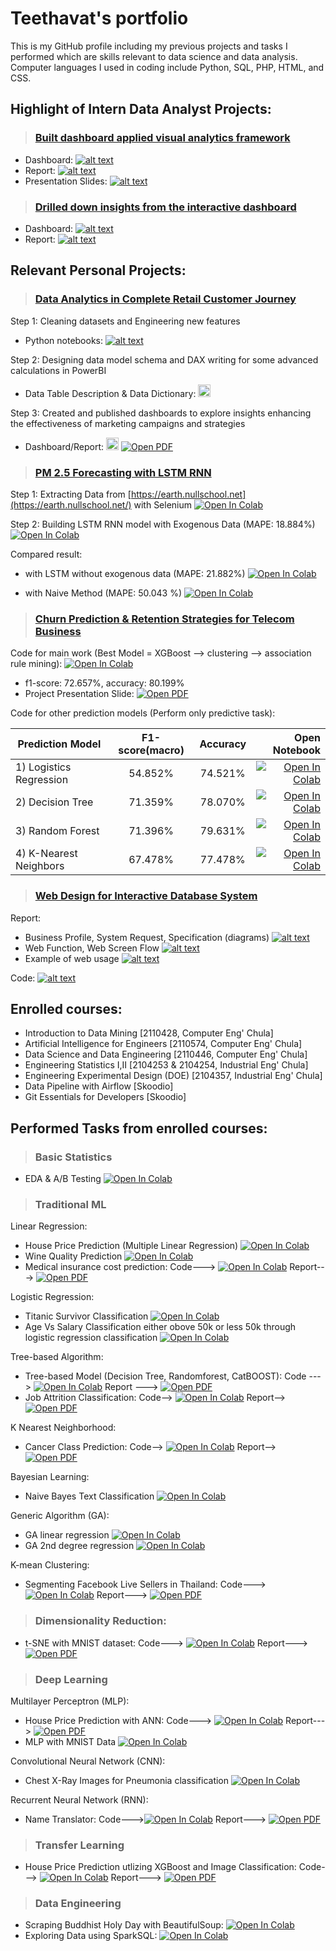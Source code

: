 # Teethavat's portfolio

This is my GitHub profile including my previous projects and tasks I performed which are skills relevant to data science and data analysis. Computer languages I used in coding include Python, SQL, PHP, HTML, and CSS. 

## Highlight of Intern Data Analyst Projects:

> ### [Built dashboard applied visual analytics framework](https://github.com/teethavattcp/teethavat_port_data/tree/main/Intern_Proj_DA/01_Visual_Analytics_Dashboard "Go to folder in Github") 

* Dashboard: [![alt text](https://github.com/teethavattcp/teethavat_port_data/blob/main/img/badge_img.gif "Open Dashboard")](https://github.com/teethavattcp/teethavat_port_data/blob/main/Intern_Proj_DA/01_Visual_Analytics_Dashboard/Intern_01_VA_Dashboard.jpg)
* Report: [![alt text](https://github.com/teethavattcp/teethavat_port_data/blob/main/img/badge_pdf.gif "Open PDF")](https://github.com/teethavattcp/teethavat_port_data/blob/main/Intern_Proj_DA/01_Visual_Analytics_Dashboard/Intern_01_report_VA_dashboard.pdf)
* Presentation Slides: [![alt text](https://github.com/teethavattcp/teethavat_port_data/blob/main/img/badge_pdf.gif "Open PDF")](https://github.com/teethavattcp/teethavat_port_data/blob/main/Intern_Proj_DA/01_Visual_Analytics_Dashboard/Intern_01_slides_VA.pdf)

> ### [Drilled down insights from the interactive dashboard](https://github.com/teethavattcp/teethavat_port_data/tree/main/Intern_Proj_DA/02_COVID_Interactive_Dashboard "Go to folder in Github")
* Dashboard: [![alt text](https://github.com/teethavattcp/teethavat_port_data/blob/main/img/badge_img.gif "Open Dashboard")](https://github.com/teethavattcp/teethavat_port_data/blob/main/Intern_Proj_DA/02_COVID_Interactive_Dashboard/Intern_02_Interactive_Dashboard_final.png)
* Report: [![alt text](https://github.com/teethavattcp/teethavat_port_data/blob/main/img/badge_pdf.gif "Open PDF")](https://github.com/teethavattcp/teethavat_port_data/blob/main/Intern_Proj_DA/02_COVID_Interactive_Dashboard/Intern_02_report_interactive_dashboard.pdf)

## Relevant Personal Projects:

> ### [Data Analytics in Complete Retail Customer Journey](https://github.com/teethavattcp/teethavat_port_data/tree/main/Projects/202408_Complete_MKT_Journey "Go to folder in Github")

Step 1: Cleaning datasets and Engineering new features
* Python notebooks: [![alt text](https://github.com/teethavattcp/teethavat_port_data/blob/main/img/badge_openfile.gif "Open File Path in Github")](https://github.com/teethavattcp/teethavat_port_data/tree/main/Projects/202408_Complete_MKT_Journey/ipynb_notebook)
      
Step 2: Designing data model schema and DAX writing for some advanced calculations in PowerBI
* <span>Data Table Description & Data Dictionary: <a href="https://docs.google.com/spreadsheets/d/190wt5TP_4wxGQaLIXVoDUb_nQ7ByrKxX/edit?usp=sharing&ouid=111972774597888880459&rtpof=true&sd=true"><img src="https://github.com/teethavattcp/teethavat_port_data/blob/main/img/badge_excel.gif" alt="Open Excel" style="height:20px;"></a></span>
      
Step 3: Created and published dashboards to explore insights enhancing the effectiveness of marketing campaigns and strategies
* <span>Dashboard/Report: <a href="https://app.fabric.microsoft.com/view?r=eyJrIjoiOGZjNWRjMWEtZWQwOS00NTc2LWI1MmEtNzQ3MjY1NWE3ZGY1IiwidCI6IjI3MWQ1ZTdiLTEzNTAtNGI5Ni1hYjg0LTUyZGJkYTRjZjQwYyIsImMiOjEwfQ%3D%3D&pageName=3936180ee4b4e0b306a6"><img src="https://github.com/teethavattcp/teethavat_port_data/blob/main/img/badge_powerBIService.gif" alt="View in Power BI Service (Web)" style="height:20px;"></a></span>
      [![Open PDF](https://github.com/teethavattcp/teethavat_port_data/blob/main/img/badge_pdf.gif)](https://github.com/teethavattcp/teethavat_port_data/blob/main/Projects/202408_Complete_MKT_Journey/Complete_journey_Dashboard_publish_static.pdf)
> ### [PM 2.5 Forecasting with LSTM RNN](https://github.com/teethavattcp/teethavat_port_data/tree/main/Projects/01_PM_2.5_Forecasting_with_LSTM_RNN "Go to folder in Github")

Step 1: Extracting Data from [https://earth.nullschool.net](https://earth.nullschool.net/) with Selenium [![Open In Colab](https://github.com/Teethavattcp/teethavat_port_data/blob/main/img/colab-badge.svg)](https://colab.research.google.com/drive/1zLPFnpIX3Hk1bdTPUKAtQ0Z4AJTXpfpH?usp=sharing)

Step 2: Building LSTM RNN model with Exogenous Data (MAPE: 18.884%) [![Open In Colab](https://github.com/Teethavattcp/teethavat_port_data/blob/main/img/colab-badge.svg)](https://colab.research.google.com/drive/1lg2AJyZOjypWqPZS9s2pAIJ6gtUiEstE?usp=sharing)

Compared result:

* with LSTM without exogenous data (MAPE: 21.882%) [![Open In Colab](https://github.com/Teethavattcp/teethavat_port_data/blob/main/img/colab-badge.svg)](https://colab.research.google.com/drive/1zPgGMfIdcmhy2iL0ihxQt6M9dvftewBz?usp=sharing)

* with Naive Method (MAPE: 50.043 %) [![Open In Colab](https://github.com/Teethavattcp/teethavat_port_data/blob/main/img/colab-badge.svg)](https://colab.research.google.com/drive/1M2D-IPBm5CVwQVscWA4b6fid70SRcdw_?usp=sharing)

> ### [Churn Prediction & Retention Strategies for Telecom Business](https://github.com/teethavattcp/teethavat_port_data/tree/main/Projects/02_Churn_Prediction_%26_Retention_Strategies_for_Telecom_Business "Go to folder in Github")

Code for main work (Best Model = XGBoost --> clustering --> association rule mining): [![Open In Colab](https://github.com/Teethavattcp/teethavat_port_data/blob/main/img/colab-badge.svg)](https://colab.research.google.com/drive/1qZGmhF9Jft5VHlxWHva9BXMTEdDejth2?usp=sharing)
* f1-score: 72.657%, accuracy: 80.199% 
* Project Presentation Slide: [![Open PDF](https://github.com/teethavattcp/teethavat_port_data/blob/main/img/badge_pdf.gif)](https://drive.google.com/file/d/18DHvPsWPEvvzjNDww-H5U23UMtdbeiIp/view?usp=sharing)

Code for other prediction models (Perform only predictive task):

| Prediction Model        | F1-score(macro)| Accuracy  | Open Notebook                                                                                             |
| ----------------------- |:--------------:| :--------:| ---------------------------------------------------------------------------------------------------------:| 
| 1) Logistics Regression | 54.852%        | 74.521%   | [![Open In Colab](https://github.com/Teethavattcp/teethavat_port_data/blob/main/img/colab-badge.svg)](https://colab.research.google.com/drive/1seBXoAoBpdqaxq2Uwx12H3vSoIVT7QoR?usp=sharing) |
| 2) Decision Tree        | 71.359%        | 78.070%   | [![Open In Colab](https://github.com/Teethavattcp/teethavat_port_data/blob/main/img/colab-badge.svg)](https://colab.research.google.com/drive/1UMKEKYmSaUGkXpbp27T1yDlqq4k8U1BS?usp=sharing) |
| 3) Random Forest        | 71.396%        | 79.631%   | [![Open In Colab](https://github.com/Teethavattcp/teethavat_port_data/blob/main/img/colab-badge.svg)](https://colab.research.google.com/drive/1e81g6jMNympIRsciU6cwAARPy76IbitM?usp=sharing) |
| 4) K-Nearest Neighbors  | 67.478%        | 77.478%   | [![Open In Colab](https://github.com/Teethavattcp/teethavat_port_data/blob/main/img/colab-badge.svg)](https://colab.research.google.com/drive/1VUd6g-PQivLkMT8OwecmnyBJRzOui0D4?usp=sharing) |

> ### [Web Design for Interactive Database System](https://github.com/teethavattcp/teethavat_port_data/tree/main/Projects/03_Interactive_Database_Website_System "Go to folder in Github")

Report:
* Business Profile, System Request, Specification (diagrams) [![alt text](https://github.com/teethavattcp/teethavat_port_data/blob/main/img/badge_pdf.gif "Open PDF")](https://github.com/teethavattcp/teethavat_port_data/blob/main/Projects/03_Interactive_Database_Website_System/03_Interactive_db_web_01_Biz_Request_Spec.pdf)
* Web Function, Web Screen Flow [![alt text](https://github.com/teethavattcp/teethavat_port_data/blob/main/img/badge_pdf.gif "Open PDF")](https://github.com/teethavattcp/teethavat_port_data/blob/main/Projects/03_Interactive_Database_Website_System/03_Interactive_db_web_02_Func_ScreenFlow.pdf)
* Example of web usage [![alt text](https://github.com/teethavattcp/teethavat_port_data/blob/main/img/badge_pdf.gif "Open PDF")](https://github.com/teethavattcp/teethavat_port_data/blob/main/Projects/03_Interactive_Database_Website_System/03_Interactive_db_web_03_Example_usage.pdf)

Code: [![alt text](https://github.com/teethavattcp/teethavat_port_data/blob/main/img/badge_openfile.gif "Open File Path in Github")](https://github.com/teethavattcp/teethavat_port_data/tree/main/Projects/03_Interactive_Database_Website_System/Comp%20IT%20Final%20Project%20Code)

## Enrolled courses:
* Introduction to Data Mining [2110428, Computer Eng' Chula]
* Artificial Intelligence for Engineers [2110574, Computer Eng' Chula]
* Data Science and Data Engineering [2110446, Computer Eng' Chula]
* Engineering Statistics I,II [2104253 & 2104254, Industrial Eng' Chula]
* Engineering Experimental Design (DOE) [2104357, Industrial Eng' Chula]
* Data Pipeline with Airflow [Skoodio]
* Git Essentials for Developers [Skoodio]

## Performed Tasks from enrolled courses:
> ### Basic Statistics
* EDA & A/B Testing [![Open In Colab](https://github.com/Teethavattcp/teethavat_port_data/blob/main/img/colab-badge.svg "Open .ipynb")](https://colab.research.google.com/drive/18wXoPUpuv9nFoIgz8iLJh6sA950QuIQr#scrollTo=QdcLP_oG3DNE)
> ### Traditional ML 
Linear Regression: 
* House Price Prediction (Multiple Linear Regression) [![Open In Colab](https://github.com/Teethavattcp/teethavat_port_data/blob/main/img/colab-badge.svg "House Price Prediction (Multiple Linear Regression)")](https://colab.research.google.com/drive/1s3SiOHarZ7IFSQk8Y_GXAKgJfyWoooHl) 
* Wine Quality Prediction [![Open In Colab](https://github.com/Teethavattcp/teethavat_port_data/blob/main/img/colab-badge.svg "Wine Quality Prediction")](https://colab.research.google.com/drive/1YiczsOJBonyaK2tpb6ybjhXBMHOWkzTB#scrollTo=mg2ZryWkGsLd)
* Medical insurance cost prediction: Code---> [![Open In Colab](https://github.com/Teethavattcp/teethavat_port_data/blob/main/img/colab-badge.svg "Medical insurance cost prediction")](https://colab.research.google.com/drive/1G3HBqX-PoIpRgbV1AX3SIuBRuQvnsG_o) Report---> [![Open PDF](https://github.com/teethavattcp/teethavat_port_data/blob/main/img/badge_pdf.gif "Open report")](https://drive.google.com/file/d/1eBL-pa06QKyMHjWB0KYM59qHe431F-Me/view?usp=sharing)

Logistic Regression: 
* Titanic Survivor Classification [![Open In Colab](https://github.com/Teethavattcp/teethavat_port_data/blob/main/img/colab-badge.svg "Titanic Survivor Classification")](https://colab.research.google.com/drive/1h1bDf7HBysBoQSB7CCa-8CY7t9gC72yR#scrollTo=01BWtH7hIfJc) 
* Age Vs Salary Classification either obove 50k or less 50k through logistic regression classification [![Open In Colab](https://github.com/Teethavattcp/teethavat_port_data/blob/main/img/colab-badge.svg "Age Vs Salary Classification either obove 50k or less 50k")](https://colab.research.google.com/drive/1n3M5Wp2PQ4RM22QrudPxJ5afgiXzuO80)

Tree-based Algorithm: 
* Tree-based Model (Decision Tree, Randomforest, CatBOOST): Code ---> [![Open In Colab](https://github.com/Teethavattcp/teethavat_port_data/blob/main/img/colab-badge.svg "Tree-based Model: DT, RF, CatBOOST")](https://colab.research.google.com/drive/19DeXZbOHxNpwBhCQpXPzDCZ2smFrWQ_Q#scrollTo=EkS1kpKNFUet)  Report ---> [![Open PDF](https://github.com/teethavattcp/teethavat_port_data/blob/main/img/badge_pdf.gif "Open performance summary report")](https://drive.google.com/drive/folders/1uLrittAvh9GmRMqkcfWA5uBEAPqGwndZ)
* Job Attrition Classification: Code--> [![Open In Colab](https://github.com/Teethavattcp/teethavat_port_data/blob/main/img/colab-badge.svg "Job Attrition Classification")](https://colab.research.google.com/drive/1q2M7m7Ucu1hLS4azDyh_15LQqfQEAL97)  Report--> [![Open PDF](https://github.com/teethavattcp/teethavat_port_data/blob/main/img/badge_pdf.gif "Open report")](https://drive.google.com/file/d/1HLrDeCIuvTaEg5EqWmS6Aan8NB4KHEHd/view?usp=sharing)

K Nearest Neighborhood:
* Cancer Class Prediction: Code--> [![Open In Colab](https://github.com/Teethavattcp/teethavat_port_data/blob/main/img/colab-badge.svg "Cancer Class Prediction")](https://colab.research.google.com/drive/1hJhe_oMPlrjWxiM6pxSKMCW_g1Ist7fc)  Report--> [![Open PDF](https://github.com/teethavattcp/teethavat_port_data/blob/main/img/badge_pdf.gif "Open report")](https://drive.google.com/drive/folders/1a-rRNaV64jV7ZuWbUd5bBeBb0tkzwKKz)

Bayesian Learning:
* Naive Bayes Text Classification [![Open In Colab](https://github.com/Teethavattcp/teethavat_port_data/blob/main/img/colab-badge.svg "Naive Bayes Text Classification")](https://colab.research.google.com/drive/1j2TXtFzttokVdcvYkYYJPpx54XOcbJ0s#scrollTo=CZZ8olMIJh5P)

Generic Algorithm (GA): 
* GA linear regression [![Open In Colab](https://github.com/Teethavattcp/teethavat_port_data/blob/main/img/colab-badge.svg "GA linear regression")](https://colab.research.google.com/drive/1eqe8LAITgb4SuugKlcUwGNzietQR9QBi#scrollTo=Kun4KzlzzO76) 
* GA 2nd degree regression [![Open In Colab](https://github.com/Teethavattcp/teethavat_port_data/blob/main/img/colab-badge.svg "GA 2nddegree regression")](https://colab.research.google.com/drive/1z4TpTbC-hpOq1bPt8uvyW_Hiz1symn2r)

K-mean Clustering:
* Segmenting Facebook Live Sellers in Thailand: Code---> [![Open In Colab](https://github.com/Teethavattcp/teethavat_port_data/blob/main/img/colab-badge.svg "Facebook Live Sellers in Thailand")](https://colab.research.google.com/drive/1hkUrGExeIaJgaBWvDrppN17cwUYGitbQ) Report---> [![Open PDF](https://github.com/teethavattcp/teethavat_port_data/blob/main/img/badge_pdf.gif "Open report")](https://drive.google.com/file/d/1I-dR1JMGMf_kwxOZb6-xrceqnk-Vro7B/view?usp=sharing)

> ### Dimensionality Reduction:
* t-SNE with MNIST dataset: Code---> [![Open In Colab](https://github.com/Teethavattcp/teethavat_port_data/blob/main/img/colab-badge.svg "MNIST tSNE")](https://colab.research.google.com/drive/1s39dCBJGsL5ocFUBbdpc0lhr2A40yQQ-) Report---> [![Open PDF](https://github.com/teethavattcp/teethavat_port_data/blob/main/img/badge_pdf.gif "Open report")](https://drive.google.com/file/d/1E7cHfCsE0VzTlxBIUy2FCH-tII2k97jN/view?usp=sharing)

> ### Deep Learning
Multilayer Perceptron (MLP): 
* House Price Prediction with ANN: Code---> [![Open In Colab](https://github.com/Teethavattcp/teethavat_port_data/blob/main/img/colab-badge.svg "GA linear regression")](https://colab.research.google.com/drive/1bWt-3z4iuGjLoSlR4RS8U9Ndes5BeY7T) Report---> [![Open PDF](https://github.com/teethavattcp/teethavat_port_data/blob/main/img/badge_pdf.gif "Open report")](https://drive.google.com/file/d/158NeOLrQQuhnGypyLmVJY4dnvMazjJZS/view?usp=sharing)
* MLP with MNIST Data [![Open In Colab](https://github.com/Teethavattcp/teethavat_port_data/blob/main/img/colab-badge.svg "MNIST MLP")](https://colab.research.google.com/drive/1m3wQrxSZGWdjmr4rvc_UlCKGH4dbjdKz)

Convolutional Neural Network (CNN):
* Chest X-Ray Images for Pneumonia classification [![Open In Colab](https://github.com/Teethavattcp/teethavat_port_data/blob/main/img/colab-badge.svg "Chest X-Ray Images for Pneumonia classification")](https://colab.research.google.com/drive/1wExHQx8HUVuBgWEejbUMy-8tScC3Xln1)

Recurrent Neural Network (RNN):
* Name Translator: Code--->[![Open In Colab](https://github.com/Teethavattcp/teethavat_port_data/blob/main/img/colab-badge.svg "Name Translator")](https://colab.research.google.com/drive/1m3wQrxSZGWdjmr4rvc_UlCKGH4dbjdKz) Report---> [![Open PDF](https://github.com/teethavattcp/teethavat_port_data/blob/main/img/badge_pdf.gif "Open report")](https://drive.google.com/file/d/1CeA3xXC6peJHGvHbfMG4PvI4YLDKvqOG/view?usp=sharing)

> ### Transfer Learning
* House Price Prediction utlizing XGBoost and Image Classification: Code---> [![Open In Colab](https://github.com/Teethavattcp/teethavat_port_data/blob/main/img/colab-badge.svg)](https://colab.research.google.com/drive/1fqLke9tGwub-z-0Cnn9NeSS4VpaSoMrW) Report---> [![Open PDF](https://github.com/teethavattcp/teethavat_port_data/blob/main/img/badge_pdf.gif "Open report")](https://drive.google.com/file/d/14gVuIB4wwDwRMqoNWPmhi9yDpgHd_xR9/view?usp=sharing)
> ### Data Engineering
* Scraping Buddhist Holy Day with BeautifulSoup: [![Open In Colab](https://github.com/Teethavattcp/teethavat_port_data/blob/main/img/colab-badge.svg)](https://colab.research.google.com/drive/19RCxI0TU__JJcFQNlBB2tv03_6zOo6eX?authuser=2#scrollTo=N7tfQWTVC3HI) 
* Exploring Data using SparkSQL: [![Open In Colab](https://github.com/Teethavattcp/teethavat_port_data/blob/main/img/colab-badge.svg)](https://colab.research.google.com/drive/148KVMvM6tcHV5F0BN-KyYywNVtQfPk3z?authuser=2#scrollTo=8u0T8qfBmg84)
